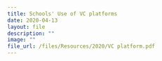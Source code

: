 ```yaml
---
title: Schools' Use of VC platforms
date: 2020-04-13
layout: file
description: ""
image: ""
file_url: /files/Resources/2020/VC platform.pdf
---
```

